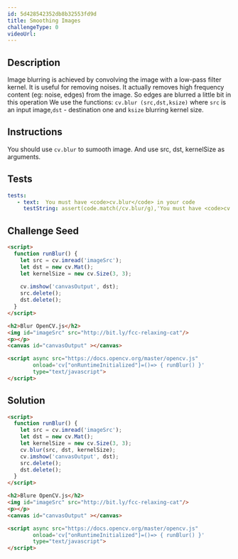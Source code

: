 ```yaml
---
id: 5d428542352db8b32553fd9d
title: Smoothing Images
challengeType: 0
videoUrl:
---
```


## Description
<section id='description'>
Image blurring is achieved by convolving the image with a low-pass filter kernel. It is useful for removing noises. It actually removes high frequency content (eg: noise, edges) from the image. So edges are blurred a little bit in this operation
We use the functions: <code>cv.blur (src,dst,ksize)</code>  where <code>src</code> is an input image,<code>dst</code> - destination one and <code>ksize</code> blurring kernel size. 
</section>

## Instructions
<section id='instructions'>
You should use <code>cv.blur</code> to sumooth image. And use src, dst, kernelSize as arguments.
</section>

## Tests
<section id='tests'>

```yml
tests:
   - text:  You must have <code>cv.blur</code> in your code
     testString: assert(code.match(/cv.blur/g),'You must have <code>cv.blur</code> in your code'); 
 ```

</section>

## Challenge Seed

<section id='challengeSeed'>

<div id='html-seed'>

```html
<script>
  function runBlur() {
    let src = cv.imread('imageSrc');
    let dst = new cv.Mat();
    let kernelSize = new cv.Size(3, 3);
 
    cv.imshow('canvasOutput', dst);
    src.delete();
    dst.delete();
  }
</script>

<h2>Blur OpenCV.js</h2>
<img id="imageSrc" src="http://bit.ly/fcc-relaxing-cat"/>
<p></p>
<canvas id="canvasOutput" ></canvas>

<script async src="https://docs.opencv.org/master/opencv.js"
        onload='cv["onRuntimeInitialized"]=()=> { runBlur() }'
        type="text/javascript">
</script>
```

</div>

</section>

## Solution

<section id='solution'>

```html
<script>
  function runBlur() {
    let src = cv.imread('imageSrc');
    let dst = new cv.Mat();
    let kernelSize = new cv.Size(3, 3);
    cv.blur(src, dst, kernelSize);
    cv.imshow('canvasOutput', dst);
    src.delete();
    dst.delete();
  }
</script>

<h2>Blure OpenCV.js</h2>
<img id="imageSrc" src="http://bit.ly/fcc-relaxing-cat"/>
<p></p>
<canvas id="canvasOutput" ></canvas>

<script async src="https://docs.opencv.org/master/opencv.js"
        onload='cv["onRuntimeInitialized"]=()=> { runBlur() }'
        type="text/javascript">
</script>
```
</section>